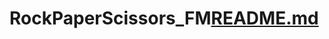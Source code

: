 # RockPaperScissors_FM[README.md](https://github.com/Hanka8/RockPaperScissors_FM/files/9895638/README.md)

